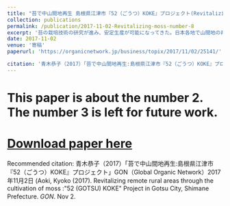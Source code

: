 ```yaml
---
title: "苔で中山間地再生 島根県江津市『52（ごうつ）KOKE』プロジェクト(Revitalizing rural areas through the cultivation of moss: 52 (GOTSU) KOKE Project, Shimane Pref."
collection: publications
permalink: /publication/2017-11-02-Revitalizing-moss-number-8
excerpt: '苔の栽培技術の研究が進み、安定生産が可能になってきた。日本各地で山間地の再生手段として、苔栽培専業農家が生まれつつある。全国に先駆け苔で町おこしを進めているのが、島根県江津市の「52（ごうつ）KOKE」プロジェクト。2012年頃スタート。当時、ドクターリセラという大阪のナチュラル化粧品会社が江津で苔の栽培に乗り出していた。これに市が注目し、新たな農業としての可能性に賭けて、苔産業での町おこしプロジェクトが発足。地元の森林組合や建材会社、農家、異業種から転身した新規就農の苔生産者が参加して、「52KOKE　PROJECT」立ち上げ。苔は栽培と山採りの2種類。栽培の技術指導には、苔の量産法の開発・指導者として知られる、日本苔技術協会（JMTA）の北川義一さんがあたった。休耕田を利用して苔畑を作り、パレットを並べて育てる。江津市の森林組合が協力し、品質管理している。メンバーは現在20人あまり。苔の販売先はB2Bが主で、造園関係業者への販売が取引の8割を占める。江津の苔は、品質の高さが評価され、アクアリウムやランドスケープ・アーティストの作品にも採用されるようになった。なかでも、｢英国チェルシーフラワーショー｣で3年連続金メダルを受けた世界的庭園デザイナーの石原和幸氏とは、苔デザインでコラボ作品まで発表している。日本国内最大の花・植物エキスポIFEXでの「52KOKE PROJECT」（2017年10月11~13日、幕張メッセ）に出展、ブースのデザインやレイアウトは、すべて地元のデザイナーとスタッフで手掛けたもの。柿の木を主体とする什器は、すべて江津の地元産で、江津から持ち込み。筆者の調査では、苔玉の購入経験率は11.7%。苔は、農薬や化学肥料を必要としない。自然体でオーガニックである。庭に風趣を添え、都会のビルの壁面で街に潤いを与え、マンションの中にも小さなオアシス空間を作り出す。中山間地や耕作放棄地で育てられた苔が、人々に癒しを与えながら、農業者の生活や農村をも潤す。「52KOKE PROJECT」の活躍は、苔をめぐる循環的なエコロジー・エコノミーの可能性を感じさせてくれる。'
date: 2017-11-02
venue: '寄稿'
paperurl: 'https://organicnetwork.jp/business/topix/2017/11/02/25141/'

citation: '青木恭子（2017）「苔で中山間地再生:島根県江津市『52（ごうつ）KOKE』プロジェクト」GON（Global Organic Network）2017年11月2日 (Aoki, Kyoko (2017). Revitalizing remote rural areas through the cultivation of moss :"52 (GOTSU) KOKE" Project in Gotsu City, Shimane Prefecture. <i>GON</i>. Nov 2.'
---
```

# This paper is about the number 2. The number 3 is left for future work.

# [Download paper here](http://academicpages.github.io/files/paper2.pdf)

Recommended citation: 青木恭子（2017）「苔で中山間地再生:島根県江津市『52（ごうつ）KOKE』プロジェクト」GON（Global Organic Network）2017年11月2日 (Aoki, Kyoko (2017). Revitalizing remote rural areas through the cultivation of moss :"52 (GOTSU) KOKE" Project in Gotsu City, Shimane Prefecture. <i>GON</i>. Nov 2.　
